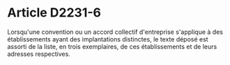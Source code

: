 # Article D2231-6

  
Lorsqu'une convention ou un accord collectif d'entreprise s'applique à des établissements ayant des implantations distinctes, le texte déposé est assorti de la liste, en trois exemplaires, de ces établissements et de leurs adresses respectives.